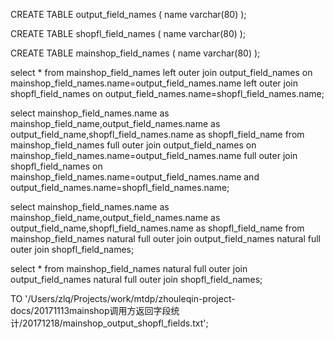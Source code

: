 CREATE TABLE output_field_names (
    name            varchar(80)
);

CREATE TABLE shopfl_field_names (
    name            varchar(80)
);

CREATE TABLE mainshop_field_names (
    name            varchar(80)
);

select * from mainshop_field_names left outer join output_field_names on mainshop_field_names.name=output_field_names.name left outer join shopfl_field_names on output_field_names.name=shopfl_field_names.name;

select mainshop_field_names.name as mainshop_field_name,output_field_names.name as output_field_name,shopfl_field_names.name as shopfl_field_name from mainshop_field_names full outer join output_field_names on mainshop_field_names.name=output_field_names.name full outer join shopfl_field_names on  mainshop_field_names.name=output_field_names.name and output_field_names.name=shopfl_field_names.name;

select mainshop_field_names.name as mainshop_field_name,output_field_names.name as output_field_name,shopfl_field_names.name as shopfl_field_name from mainshop_field_names natural full outer join output_field_names natural full outer join shopfl_field_names;

select * from mainshop_field_names natural full outer join output_field_names natural full outer join shopfl_field_names;

 TO  '/Users/zlq/Projects/work/mtdp/zhouleqin-project-docs/20171113mainshop调用方返回字段统计/20171218/mainshop_output_shopfl_fields.txt';